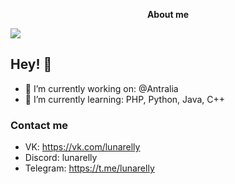 <p align="center">
	<b>About me</b>
</p>

![](https://komarev.com/ghpvc/?username=Lunarelly)

## Hey! 👋

- 🔭 I’m currently working on: @Antralia
- 🌱 I’m currently learning: PHP, Python, Java, C++

### Contact me
- VK: https://vk.com/lunarelly
- Discord: lunarelly
- Telegram: https://t.me/lunarelly
